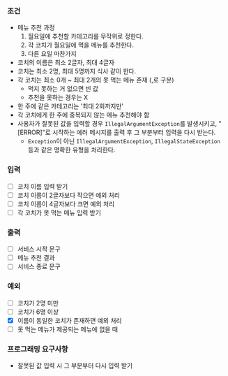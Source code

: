 ### 조건
- 메뉴 추천 과정
  1. 월요일에 추천할 카테고리를 무작위로 정한다.
  2. 각 코치가 월요일에 먹을 메뉴를 추천한다.
  3. 다른 요일 마찬가지
- 코치의 이름은 최소 2글자, 최대 4글자
- 코치는 최소 2명, 최대 5명까지 식사 같이 한다.
- 각 코치는 최소 0개 ~ 최대 2개의 못 먹는 메뉴 존재 (,로 구분)
  - 먹지 못하는 거 없으면 빈 값
  - 추천을 못하는 경우는 X
- 한 주에 같은 카테고리는 '최대 2회까지만'
- 각 코치에게 한 주에 중복되지 않는 메뉴 추천해야 함
- 사용자가 잘못된 값을 입력할 경우 `IllegalArgumentException`를 발생시키고, "[ERROR]"로 시작하는 에러 메시지를 출력 후 그 부분부터 입력을 다시
  받는다.
    - `Exception`이 아닌 `IllegalArgumentException`, `IllegalStateException` 등과 같은 명확한 유형을 처리한다.

### 입력
- [ ] 코치 이름 입력 받기
- [ ] 코치 이름이 2글자보다 작으면 예외 처리
- [ ] 코치 이름이 4글자보다 크면 예외 처리
- [ ] 각 코치가 못 먹는 메뉴 입력 받기

### 출력
- [ ] 서비스 시작 문구
- [ ] 메뉴 추천 결과
- [ ] 서비스 종료 문구

### 예외
- [ ] 코치가 2명 미만
- [ ] 코치가 6명 이상
- [X] 이름이 동일한 코치가 존재하면 예외 처리
- [ ] 못 먹는 메뉴가 제공되는 메뉴에 없을 때

### 프로그래밍 요구사항
- 잘못된 값 입력 시 그 부분부터 다시 입력 받기 